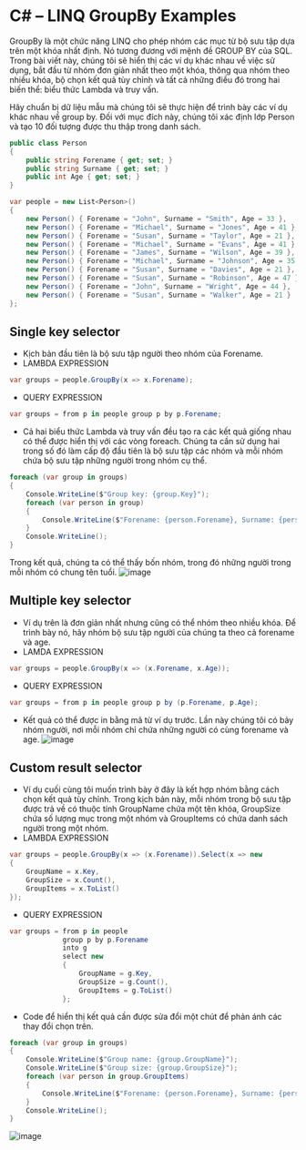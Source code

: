 # C# – LINQ GroupBy Examples
GroupBy là một chức năng LINQ cho phép nhóm các mục từ bộ sưu tập dựa trên một khóa nhất định. Nó tương đương với mệnh đề GROUP BY của SQL. Trong bài viết này, chúng tôi sẽ hiển thị các ví dụ khác nhau về việc sử dụng, bắt đầu từ nhóm đơn giản nhất theo một khóa, thông qua nhóm theo nhiều khóa, bộ chọn kết quả tùy chỉnh và tất cả những điều đó trong hai biến thể: biểu thức Lambda và truy vấn.

Hãy chuẩn bị dữ liệu mẫu mà chúng tôi sẽ thực hiện để trình bày các ví dụ khác nhau về group by. Đối với mục đích này, chúng tôi xác định lớp Person và tạo 10 đối tượng được thu thập trong danh sách.

```c#
public class Person
{
    public string Forename { get; set; }
    public string Surname { get; set; }
    public int Age { get; set; }
}
```
```c#
var people = new List<Person>()
{
    new Person() { Forename = "John", Surname = "Smith", Age = 33 },
    new Person() { Forename = "Michael", Surname = "Jones", Age = 41 },
    new Person() { Forename = "Susan", Surname = "Taylor", Age = 21 },
    new Person() { Forename = "Michael", Surname = "Evans", Age = 41 },
    new Person() { Forename = "James", Surname = "Wilson", Age = 39 },
    new Person() { Forename = "Michael", Surname = "Johnson", Age = 35 },
    new Person() { Forename = "Susan", Surname = "Davies", Age = 21 },
    new Person() { Forename = "Susan", Surname = "Robinson", Age = 47 },
    new Person() { Forename = "John", Surname = "Wright", Age = 44 },
    new Person() { Forename = "Susan", Surname = "Walker", Age = 21 }
};
```
## Single key selector
 * Kịch bản đầu tiên là bộ sưu tập người theo nhóm của Forename.
 * LAMBDA EXPRESSION
```c#
var groups = people.GroupBy(x => x.Forename);
```
 * QUERY EXPRESSION
```c#
var groups = from p in people group p by p.Forename;
```
 * Cả hai biểu thức Lambda và truy vấn đều tạo ra các kết quả giống nhau có thể được hiển thị với các vòng foreach. Chúng ta cần sử dụng hai trong số đó làm cấp độ đầu tiên là bộ sưu tập các nhóm và mỗi nhóm chứa bộ sưu tập những người trong nhóm cụ thể.
```c#
foreach (var group in groups)
{
    Console.WriteLine($"Group key: {group.Key}");
    foreach (var person in group)
    {
        Console.WriteLine($"Forename: {person.Forename}, Surname: {person.Surname}, Age: {person.Age}");
    }
    Console.WriteLine();
}
```
Trong kết quả, chúng ta có thể thấy bốn nhóm, trong đó những người trong mỗi nhóm có chung tên tuổi.
![image](https://user-images.githubusercontent.com/55732539/182334824-65043d27-886c-4d69-a5d7-583b0c6a04f1.png)

## Multiple key selector
 * Ví dụ trên là đơn giản nhất nhưng cũng có thể nhóm theo nhiều khóa. Để trình bày nó, hãy nhóm bộ sưu tập người của chúng ta theo cả forename và age.
 * LAMDA EXPRESSION
```c#
var groups = people.GroupBy(x => (x.Forename, x.Age));
```
 * QUERY EXPRESSION
```c#
var groups = from p in people group p by (p.Forename, p.Age);
```
 * Kết quả có thể được in bằng mã từ ví dụ trước. Lần này chúng tôi có bảy nhóm người, nơi mỗi nhóm chỉ chứa những người có cùng forename và age.
 ![image](https://user-images.githubusercontent.com/55732539/182339472-68448a78-4930-4c48-b207-7b784d896c1d.png)
 
## Custom result selector
 * Ví dụ cuối cùng tôi muốn trình bày ở đây là kết hợp nhóm bằng cách chọn kết quả tùy chỉnh. Trong kịch bản này, mỗi nhóm trong bộ sưu tập được trả về có thuộc tính GroupName chứa một tên khóa, GroupSize chứa số lượng mục trong một nhóm và GroupItems có chứa danh sách người trong một nhóm.
 * LAMBDA EXPRESSION
```c#
var groups = people.GroupBy(x => (x.Forename)).Select(x => new
{
    GroupName = x.Key,
    GroupSize = x.Count(),
    GroupItems = x.ToList()
});
```
 * QUERY EXPRESSION
```c#
var groups = from p in people
             group p by p.Forename
             into g
             select new
             {
                 GroupName = g.Key,
                 GroupSize = g.Count(),
                 GroupItems = g.ToList()
             };
```
 * Code để hiển thị kết quả cần được sửa đổi một chút để phản ánh các thay đổi chọn trên.
```c#
foreach (var group in groups)
{
    Console.WriteLine($"Group name: {group.GroupName}");
    Console.WriteLine($"Group size: {group.GroupSize}");
    foreach (var person in group.GroupItems)
    {
        Console.WriteLine($"Forename: {person.Forename}, Surname: {person.Surname}, Age: {person.Age}");
    }
    Console.WriteLine();
}
```
![image](https://user-images.githubusercontent.com/55732539/182340980-ba030fd1-250a-4116-8446-18d034eb504f.png)
